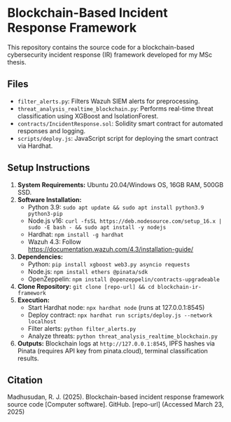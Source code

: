 # Blockchain-Based Incident Response Framework

This repository contains the source code for a blockchain-based cybersecurity incident response (IR) framework developed for my MSc thesis.

## Files
- `filter_alerts.py`: Filters Wazuh SIEM alerts for preprocessing.
- `threat_analysis_realtime_blockchain.py`: Performs real-time threat classification using XGBoost and IsolationForest.
- `contracts/IncidentResponse.sol`: Solidity smart contract for automated responses and logging.
- `scripts/deploy.js`: JavaScript script for deploying the smart contract via Hardhat.

## Setup Instructions
1. **System Requirements:** Ubuntu 20.04/Windows OS, 16GB RAM, 500GB SSD.
2. **Software Installation:**
   - Python 3.9: `sudo apt update && sudo apt install python3.9 python3-pip`
   - Node.js v16: `curl -fsSL https://deb.nodesource.com/setup_16.x | sudo -E bash - && sudo apt install -y nodejs`
   - Hardhat: `npm install -g hardhat`
   - Wazuh 4.3: Follow https://documentation.wazuh.com/4.3/installation-guide/
3. **Dependencies:**
   - Python: `pip install xgboost web3.py asyncio requests`
   - Node.js: `npm install ethers @pinata/sdk`
   - OpenZeppelin: `npm install @openzeppelin/contracts-upgradeable`
4. **Clone Repository:** `git clone [repo-url] && cd blockchain-ir-framework`
5. **Execution:**
   - Start Hardhat node: `npx hardhat node` (runs at 127.0.0.1:8545)
   - Deploy contract: `npx hardhat run scripts/deploy.js --network localhost`
   - Filter alerts: `python filter_alerts.py`
   - Analyze threats: `python threat_analysis_realtime_blockchain.py`
6. **Outputs:** Blockchain logs at `http://127.0.0.1:8545`, IPFS hashes via Pinata (requires API key from pinata.cloud), terminal classification results.

## Citation
Madhusudan, R. J. (2025). Blockchain-based incident response framework source code [Computer software]. GitHub. [repo-url] (Accessed March 23, 2025)